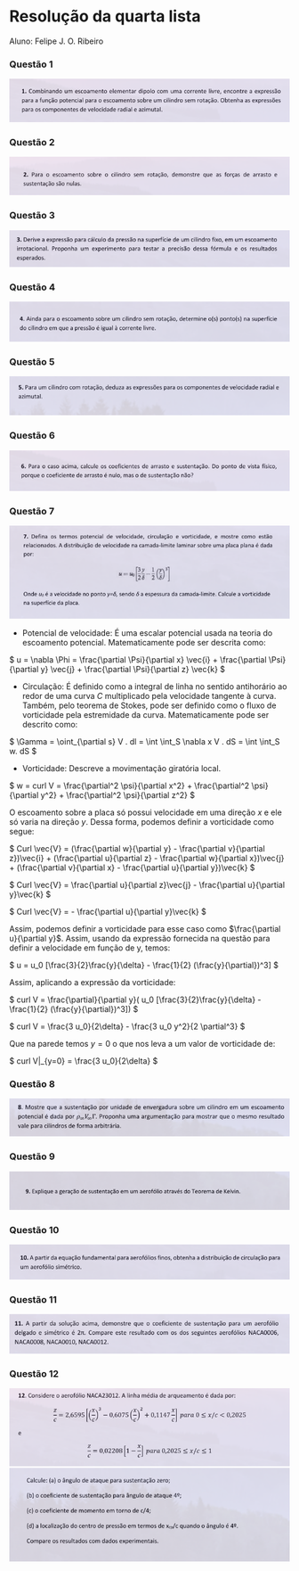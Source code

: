 # Resolução da quarta lista
Aluno: Felipe J. O. Ribeiro

### Questão 1
![]( ./lista_4_01.png )

### Questão 2
![]( ./lista_4_02.png )

### Questão 3
![]( ./lista_4_03.png )

### Questão 4
![]( ./lista_4_04.png )

### Questão 5
![]( ./lista_4_05.png )

### Questão 6
![]( ./lista_4_06.png )

### Questão 7
![]( ./lista_4_07.png )

- Potencial de velocidade: É uma escalar potencial usada na teoria do escoamento potencial. Matematicamente pode ser descrita como:

$
u = \nabla \Phi = \frac{\partial \Psi}{\partial x} \vec{i} +  \frac{\partial \Psi}{\partial y} \vec{j} +  \frac{\partial \Psi}{\partial z} \vec{k}
$

- Circulação: É definido como a integral de linha no sentido antihorário ao redor de uma curva $C$ multiplicado pela velocidade tangente à curva. Também, pelo teorema de Stokes, pode ser definido como o fluxo de vorticidade pela estremidade da curva. Matematicamente pode ser descrito como:

$
\Gamma = \oint_{\partial s} V . dl = \int \int_S \nabla x V . dS = \int \int_S w. dS
$

- Vorticidade: Descreve a movimentação giratória local.

$
w = curl V = \frac{\partial^2 \psi}{\partial x^2} + \frac{\partial^2 \psi}{\partial y^2} + \frac{\partial^2 \psi}{\partial z^2}
$

O escoamento sobre a placa só possui velocidade em uma direção $x$ e ele só varia na direção $y$. Dessa forma, podemos definir a vorticidade como segue:

$
Curl \vec{V} = (\frac{\partial w}{\partial y} - \frac{\partial v}{\partial z})\vec{i} + (\frac{\partial u}{\partial z} - \frac{\partial w}{\partial x})\vec{j} + (\frac{\partial v}{\partial x} - \frac{\partial u}{\partial y})\vec{k}
$

$
Curl \vec{V} = \frac{\partial u}{\partial z}\vec{j} - \frac{\partial u}{\partial y}\vec{k}
$

$
Curl \vec{V} = - \frac{\partial u}{\partial y}\vec{k}
$

Assim, podemos definir a vorticidade para esse caso como $\frac{\partial u}{\partial y}$. Assim, usando da expressão fornecida na questão para definir a velocidade em função de y, temos:

$
u = u_0 [\frac{3}{2}\frac{y}{\delta} - \frac{1}{2} (\frac{y}{\partial})^3]
$

Assim, aplicando a expressão da vorticidade:

$
curl V = \frac{\partial}{\partial y}( u_0 [\frac{3}{2}\frac{y}{\delta} - \frac{1}{2} (\frac{y}{\partial})^3])
$

$
curl V = \frac{3 u_0}{2\delta} - \frac{3 u_0 y^2}{2 \partial^3}
$

Que na parede temos $y = 0$ o que nos leva a um valor de vorticidade de:

$
curl V|_{y=0} = \frac{3 u_0}{2\delta}
$




### Questão 8
![]( ./lista_4_08.png )

### Questão 9
![]( ./lista_4_09.png )

### Questão 10
![]( ./lista_4_10.png )

### Questão 11
![]( ./lista_4_11.png )

### Questão 12
![]( ./lista_4_12_a.png )
![]( ./lista_4_12_b.png )
